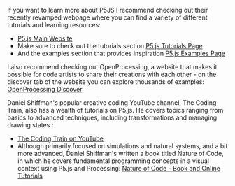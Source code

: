 If you want to learn more about P5JS I recommend checking out their recently revamped webpage where you can find a variety of different tutorials and learning resources:

- [P5.js Main Website](https://p5js.org/)
- Make sure to check out the tutorials section [P5.js Tutorials Page](https://p5js.org/tutorials)
- And the examples section that provides inspiration [P5.js Examples Page](https://p5js.org/examples/)

I also recommend checking out OpenProcessing, a website that makes it possible for code artists to share their creations with each other - on the discover tab of the website you can explore thousands of examples: [OpenProcessing Discover](https://openprocessing.org/discover/#/trending)

Daniel Shiffman's popular creative coding YouTube channel, The Coding Train, also has a wealth of tutorials on P5.js. He covers topics ranging from basics to advanced techniques, including transformations and managing drawing states :

- [The Coding Train on YouTube](https://www.youtube.com/c/TheCodingTrain)
- Although primarily focused on simulations and natural systems, and a bit more advanced, Daniel Shiffman's written a book titled Nature of Code, in which he covers fundamental programming concepts in a visual context using P5.js and Processing: [Nature of Code - Book and Online Tutorials](https://natureofcode.com/)
